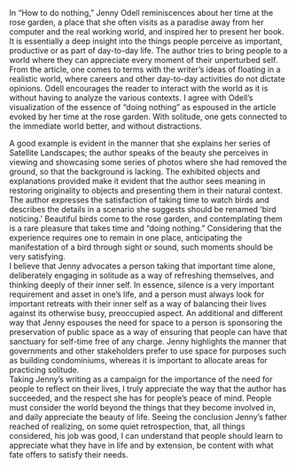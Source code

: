 In “How to do nothing,” Jenny Odell reminiscences about her time at the rose garden, a place that she often visits as a paradise away from her computer and the real working world, and inspired her to present her book.  It is essentially a deep insight into the things people perceive as important, productive or as part of day-to-day life. The author tries to bring people to a world where they can appreciate every moment of their unperturbed self. From the article, one comes to terms with the writer’s ideas of floating in a realistic world, where careers and other day-to-day activities do not dictate opinions. Odell encourages the reader to interact with the world as it is without having to analyze the various contexts. I agree with Odell’s visualization of the essence of “doing nothing” as espoused in the article evoked by her time at the rose garden. With solitude, one gets connected to the immediate world better, and without distractions. 
</div>
<div>
A good example is evident in the manner that she explains her series of Satellite Landscapes; the author speaks of the beauty she perceives in viewing and showcasing some series of photos where she had removed the ground, so that the background is lacking. The exhibited objects and explanations provided make it evident that the author sees meaning   in restoring originality to objects and presenting them in their natural context.
</div>
<div>
The author expresses the satisfaction of taking time to watch birds and describes the details in a scenario she suggests should be renamed ‘bird noticing.’ Beautiful birds come to the rose garden, and contemplating them is a rare pleasure that takes time and “doing nothing.” Considering that the experience requires one to remain in one place, anticipating the manifestation of a bird through sight or sound, such moments should be very satisfying. 
</div>
<div>
I believe that Jenny advocates a person taking that important time alone, deliberately engaging in solitude as a way of refreshing themselves, and thinking deeply of their inner self.  In essence, silence is a very important requirement and asset in one’s life, and a person must always look for important retreats with their inner self as a way of balancing their lives against its otherwise busy, preoccupied aspect.  An additional and different way that Jenny espouses the need for space to a person is sponsoring the preservation of public space as a way of ensuring that people can have that sanctuary for self-time free of any charge.  Jenny highlights the manner that governments and other stakeholders prefer to use space for purposes such as building condominiums, whereas it is important to allocate areas for practicing solitude. 
</div>
<div>
Taking Jenny’s writing as a campaign for the importance of the need for people to reflect on their lives, I truly appreciate   the way that the author has succeeded, and the respect she has for people’s peace of mind. People must consider the world beyond the things that they become involved in, and daily appreciate the beauty of life. Seeing the conclusion Jenny’s father reached of realizing, on some quiet retrospection, that, all things considered, his job was good, I can understand that people should learn to appreciate what they have in life and by extension, be content with what fate offers to satisfy their needs. 
